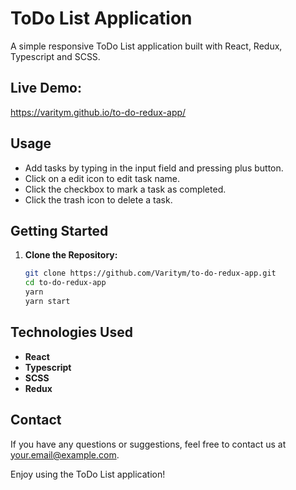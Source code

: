 # ToDo List Application

A simple responsive ToDo List application built with React, Redux, Typescript and SCSS.

## Live Demo:
https://varitym.github.io/to-do-redux-app/

## Usage

- Add tasks by typing in the input field and pressing plus button.
- Click on a edit icon to edit task name.
- Click the checkbox to mark a task as completed.
- Click the trash icon to delete a task.

## Getting Started

1. **Clone the Repository:**

   ```bash
   git clone https://github.com/Varitym/to-do-redux-app.git
   cd to-do-redux-app
   yarn
   yarn start

## Technologies Used

- **React**
- **Typescript**
- **SCSS** 
- **Redux** 



## Contact

If you have any questions or suggestions, feel free to contact us at [your.email@example.com](mailto:mat.majgier@gmail.com).

Enjoy using the ToDo List application!
